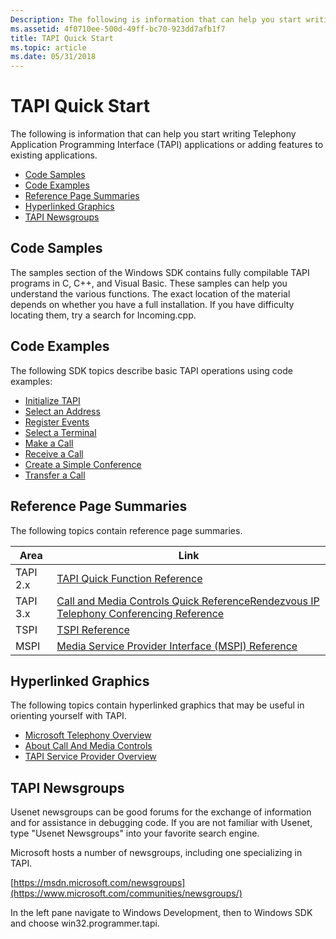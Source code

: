```yaml
---
Description: The following is information that can help you start writing Telephony Application Programming Interface (TAPI) applications or adding features to existing applications.
ms.assetid: 4f0710ee-500d-49ff-bc70-923dd7afb1f7
title: TAPI Quick Start
ms.topic: article
ms.date: 05/31/2018
---
```


# TAPI Quick Start

The following is information that can help you start writing Telephony Application Programming Interface (TAPI) applications or adding features to existing applications.

-   [Code Samples](#code-samples)
-   [Code Examples](#code-examples)
-   [Reference Page Summaries](#reference-page-summaries)
-   [Hyperlinked Graphics](#hyperlinked-graphics)
-   [TAPI Newsgroups](#tapi-newsgroups)

## Code Samples

The samples section of the Windows SDK contains fully compilable TAPI programs in C, C++, and Visual Basic. These samples can help you understand the various functions. The exact location of the material depends on whether you have a full installation. If you have difficulty locating them, try a search for Incoming.cpp.

## Code Examples

The following SDK topics describe basic TAPI operations using code examples:

-   [Initialize TAPI](initialize-tapi.md)
-   [Select an Address](select-an-address.md)
-   [Register Events](register-events.md)
-   [Select a Terminal](select-a-terminal.md)
-   [Make a Call](make-a-call.md)
-   [Receive a Call](receive-a-call.md)
-   [Create a Simple Conference](create-a-simple-conference.md)
-   [Transfer a Call](transfer-a-call.md)

## Reference Page Summaries

The following topics contain reference page summaries.



| Area     | Link                                                                                                                                                                                                  |
|----------|-------------------------------------------------------------------------------------------------------------------------------------------------------------------------------------------------------|
| TAPI 2.x | [TAPI Quick Function Reference](https://msdn.microsoft.com/library/ms737239(v=VS.85).aspx)                                                                                                                           |
| TAPI 3.x | [Call and Media Controls Quick Reference](call-and-media-controls-quick-reference.md)[Rendezvous IP Telephony Conferencing Reference](rendezvous-ip-telephony-conferencing-reference.md)<br/> |
| TSPI     | [TSPI Reference](https://msdn.microsoft.com/library/ms725966(v=VS.85).aspx)                                                                                                                                                          |
| MSPI     | [Media Service Provider Interface (MSPI) Reference](media-service-provider-interface-mspi-reference.md)                                                                                              |



 

## Hyperlinked Graphics

The following topics contain hyperlinked graphics that may be useful in orienting yourself with TAPI.

-   [Microsoft Telephony Overview](microsoft-telephony-overview.md)
-   [About Call And Media Controls](about-call-and-media-controls.md)
-   [TAPI Service Provider Overview](https://msdn.microsoft.com/library/ms725514(v=VS.85).aspx)

## TAPI Newsgroups

Usenet newsgroups can be good forums for the exchange of information and for assistance in debugging code. If you are not familiar with Usenet, type "Usenet Newsgroups" into your favorite search engine.

Microsoft hosts a number of newsgroups, including one specializing in TAPI.

[https://msdn.microsoft.com/newsgroups](https://www.microsoft.com/communities/newsgroups/)

In the left pane navigate to Windows Development, then to Windows SDK and choose win32.programmer.tapi.

 

 




